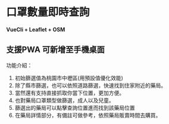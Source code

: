 # 口罩數量即時查詢
#### VueCli + Leaflet + OSM 

支援PWA 可新增至手機桌面
---
功能介紹：
1. 初始篩選值為桃園市中壢區(用預設值優化效能)
2. 除了縣市篩選，也可以依照道路篩選，快速找到住家附近的藥局。
3. 當然還有支持直接抓取你當下位置，更加方便。
4. 也對藥局口罩類型做篩選，成人以及兒童。
5. 篩選出的藥局可以點擊查詢位置進而找到該藥局位置
6. 在藥局詳情部分，有備註可做參考，依照藥局販賣時間去購買。

